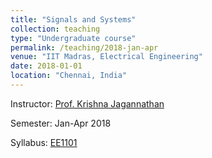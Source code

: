 ```yaml
---
title: "Signals and Systems"
collection: teaching
type: "Undergraduate course"
permalink: /teaching/2018-jan-apr
venue: "IIT Madras, Electrical Engineering"
date: 2018-01-01
location: "Chennai, India"
---
```


Instructor: [Prof. Krishna Jagannathan](http://www.ee.iitm.ac.in/~krishnaj/)

Semester: Jan-Apr 2018

Syllabus: [EE1101](http://www.ee.iitm.ac.in/~krishnaj/TCF/EE1101_EE.pdf)
